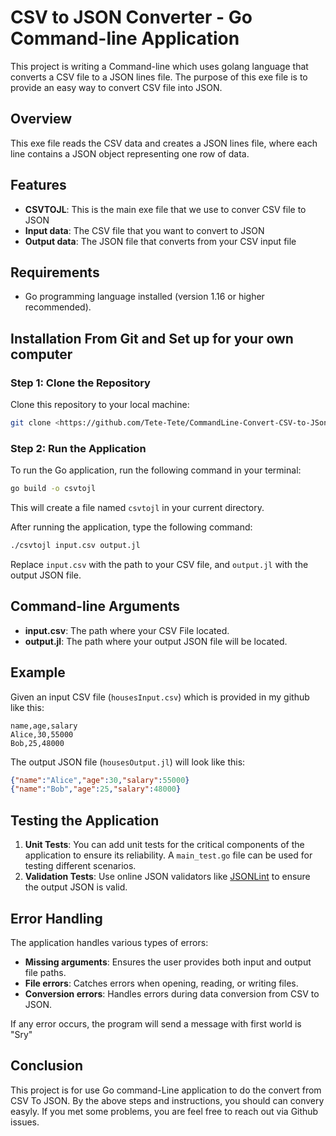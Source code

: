 # CSV to JSON Converter - Go Command-line Application

This project is writing a Command-line which uses golang language that converts a CSV file to a JSON lines file. The purpose of this exe file is to provide an easy way to convert CSV file into JSON. 

##  Overview
This exe file reads the CSV data and creates a JSON lines file, where each line contains a JSON object representing one row of data. 

## Features
- **CSVTOJL**: This is the main exe file that we use to conver CSV file to JSON
- **Input data**: The CSV file that you want to convert to JSON
- **Output data**: The JSON file that converts from your CSV input file 

## Requirements
- Go programming language installed (version 1.16 or higher recommended).

## Installation From Git and Set up for your own computer
### Step 1: Clone the Repository
Clone this repository to your local machine:
```sh
git clone <https://github.com/Tete-Tete/CommandLine-Convert-CSV-to-JSon>.git
```

### Step 2: Run the Application
To run the Go application, run the following command in your terminal:
```sh
go build -o csvtojl
```
This will create a file named `csvtojl` in your current directory.

After running the application, type the following command:
```sh
./csvtojl input.csv output.jl   
```
Replace `input.csv` with the path to your CSV file, and `output.jl` with the output JSON file.

## Command-line Arguments
- **input.csv**: The path where your CSV File located. 
- **output.jl**: The path where your output JSON file will be located.

## Example
Given an input CSV file (`housesInput.csv`) which is provided in my github like this:
```csv
name,age,salary
Alice,30,55000
Bob,25,48000
```
The output JSON file (`housesOutput.jl`) will look like this:
```json
{"name":"Alice","age":30,"salary":55000}
{"name":"Bob","age":25,"salary":48000}
```

## Testing the Application
1. **Unit Tests**: You can add unit tests for the critical components of the application to ensure its reliability. A `main_test.go` file can be used for testing different scenarios.
2. **Validation Tests**: Use online JSON validators like [JSONLint](https://jsonlint.com/) to ensure the output JSON is valid.

## Error Handling
The application handles various types of errors:
- **Missing arguments**: Ensures the user provides both input and output file paths.
- **File errors**: Catches errors when opening, reading, or writing files.
- **Conversion errors**: Handles errors during data conversion from CSV to JSON.

If any error occurs, the program will send a message with first world is "Sry"

## Conclusion

This project is for use Go command-Line application to do the convert from CSV To JSON. By the above steps and instructions, you should can convery easyly. If you met some problems, you are feel free to reach out via Github issues. 

